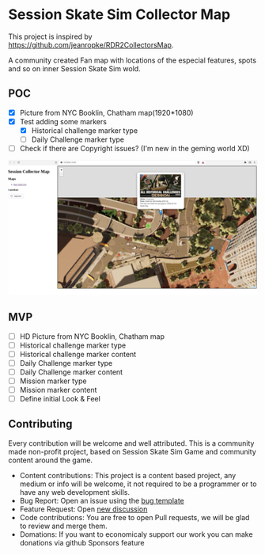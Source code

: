 # Session Skate Sim Collector Map

This project is inspired by https://github.com/jeanropke/RDR2CollectorsMap.

A community created Fan map with locations of the especial features, spots and so on inner Session Skate Sim wold.

## POC

- [x] Picture from NYC Booklin, Chatham map(1920*1080)  
- [x] Test adding some markers
    - [x] Historical challenge marker type
    - [ ] Daily Challenge marker type   
- [ ] Check if there are Copyright issues? (I'm new in the geming world XD)

![Session Collector Map POC](./scm-pic-1.jpg)

## MVP

- [ ] HD Picture from NYC Booklin, Chatham map  
- [ ] Historical challenge marker type
- [ ] Historical challenge marker content
- [ ] Daily Challenge marker type   
- [ ] Daily Challenge marker content   
- [ ] Mission marker type   
- [ ] Mission marker content   
- [ ] Define initial Look & Feel

## Contributing

Every contribution will be welcome and well attributed. This is a community made non-profit project, based on Session Skate Sim Game and community content around the game. 

* Content contributions: This project is a content based project, any medium or info will be welcome, it not required to be a programmer or to have any web development skills. 
* Bug Report: Open an issue using the [bug template](https://github.com/kpicaza/scm/issues/new?assignees=kpicaza&labels=bug%2Ctriage&template=bug.yml&title=%5BBug%5D%3A+)
* Feature Request: Open [new discussion](https://github.com/kpicaza/scm/discussions) 
* Code contributions: You are free to open Pull requests, we will be glad to review and merge them.
* Domations: If you want to economicaly support our work you can make donations via github Sponsors feature 

